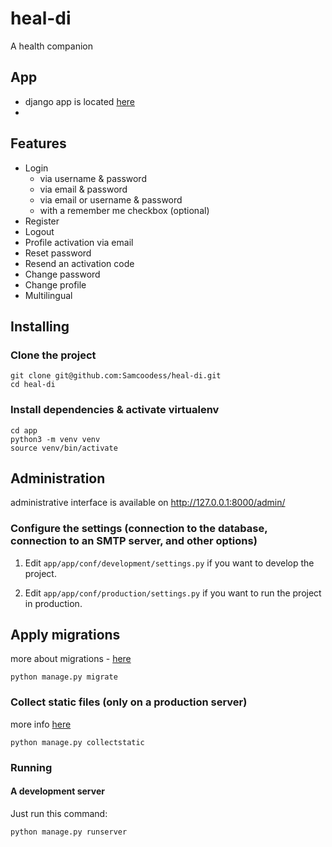 # heal-di
A health companion

## App

- django app is located [here](./app/)
- 

## Features

- Login
    - via username & password
    - via email & password
    - via email or username & password
    - with a remember me checkbox (optional)
- Register
- Logout
- Profile activation via email
- Reset password
- Resend an activation code
- Change password
- Change profile
- Multilingual

## Installing

### Clone the project

```
git clone git@github.com:Samcoodess/heal-di.git
cd heal-di
```

### Install dependencies & activate virtualenv

```
cd app
python3 -m venv venv
source venv/bin/activate
```


## Administration

administrative interface is available on http://127.0.0.1:8000/admin/

### Configure the settings (connection to the database, connection to an SMTP server, and other options)

1. Edit `app/app/conf/development/settings.py` if you want to develop the project.

2. Edit `app/app/conf/production/settings.py` if you want to run the project in production.


## Apply migrations

more about migrations - [here](https://docs.djangoproject.com/en/4.2/topics/migrations/)

```
python manage.py migrate
```

### Collect static files (only on a production server)

more info [here](https://docs.djangoproject.com/en/4.2/ref/contrib/staticfiles/)

```
python manage.py collectstatic
```

### Running

#### A development server

Just run this command:

```
python manage.py runserver
```
